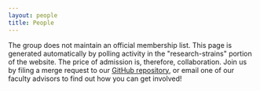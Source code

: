 ```yaml
---
layout: people
title: People
---
```


The group does not maintain an official membership list. This page is generated automatically by polling activity in the "research-strains" portion of the website. The price of admission is, therefore, collaboration. Join us by filing a merge request to our [GitHub repository](https://github.com/xpmethod/xpmethod.github.io), or email one of our faculty advisors to find out how you can get involved!

<!-- This should be moved to the data folder to link to people's profiles programmatically -->
<!-- [Alex Gil](https://twitter.com/elotroalex),  [Aaron Plasek](http://aaronplasek.com), [Phillip Polefrone](https://github.com/prpole), [Jonathan Reeve](http://jonreeve.com/), [Graham Sack](http://www.columbia.edu/~gas2117/grahamsack.html), [Dennis Tenen](http://dennistenen.com), [Grant Wythoff](https://github.com/gwijthoff) -->
